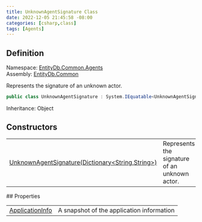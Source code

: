 ```yaml
---
title: UnknownAgentSignature Class
date: 2022-12-05 21:45:58 -08:00
categories: [csharp,class]
tags: [Agents]
---
```


## Definition
Namespace: <a href='/posts/csharp.namespace.entitydb.common.agents/'>EntityDb.Common.Agents</a><br />
Assembly: <a href='/posts/csharp.assembly.entitydb.common/'>EntityDb.Common</a><br />

Represents the signature of an unknown actor.

```cs
public class UnknownAgentSignature : System.IEquatable<UnknownAgentSignature>
```
Inheritance: Object
## Constructors
<table><tr><td><!--/posts/csharp.notimplemented.entitydb.common.agents.unknownagentsignature-.ctor#.../--><a href='#'>UnknownAgentSignature(Dictionary&lt;String,String&gt;)</a></td><td>
Represents the signature of an unknown actor.
</td></tr></table>
## Properties
<table><tr><td><!--/posts/csharp.notimplemented.entitydb.common.agents.unknownagentsignature.applicationinfo/--><a href='#'>ApplicationInfo</a></td><td>A snapshot of the application information</td></tr></table>
